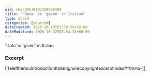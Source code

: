 ```yaml
---
uid: shard2510191159508190
title: "'Dato' is 'given' in Italian"
type: shard
categories: [sourced]
dateCreated: 2025-10-19T03:59:50+00:00
dateModified: 2025-10-22T03:54:33+00:00
---
```

'Dato' is 'given' in Italian
### Excerpt
![[eleftheriouIntroductionItalianignorecopyrightexcerptindex#^0nmu-]]